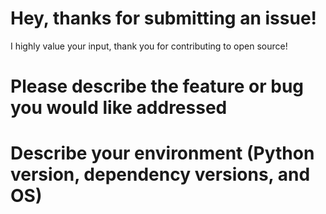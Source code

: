 # Hey, thanks for submitting an issue!

I highly value your input, thank you for contributing to open source!

# Please describe the feature or bug you would like addressed

# Describe your environment (Python version, dependency versions, and OS)